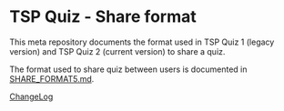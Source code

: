 # TSP Quiz - Share format
This meta repository documents the format used in TSP Quiz 1 (legacy version) and TSP Quiz 2 (current version) to share a quiz.

The format used to share quiz between users is documented in [SHARE_FORMAT5.md](SHARE_FORMAT5.md).

[ChangeLog](CHANGES.md)
